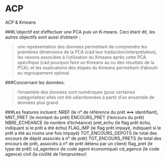 # ACP
ACP &amp; Kmeans

###L’objectif est d’effectuer une PCA puis un K-means.
Ceci étant dit, les autres objectifs sont aussi d’obtenir :
> une représentation des données permettant de comprendre les premières dimensions de la PCA (càd leur traduction/interprétation),
> les raisons associées à l’utilisation du Kmeans après cette PCA spécifique (càd pourquoi faire un Kmeans au vu des résultats de la PCA); et
> les explications des étapes du Kmeans permettant d’aboutir au regroupement optimal.


###Concernant les données:
> l’ensemble des données sont numériques (pour certaines catégorielles)
> elles ont été sélectionnées à partir d’un ensemble de données plus grand

###Les features incluent:
NREF (le n° de référence du prêt <==> identifiant),
MNT_PRET (le montant du prêt)
ENCOURS_PRET (l’encours du prêt)
NBRE_ECHEANCE (le nombre d’échéance)
pret_echu (le flag prêt échu, indiquant si le prêt a été échu)
FLAG_IMP (le flag prêt impayé, indiquant si le prêt a été au moins une fois impayé)
TOT_ENCOURS_DEPOTS (le total des encours de dépôt associés à n° de prêt)
TOT_ENCOURS_PRETS (le total des encours de prêt,  associés à n° de prêt détenu par un client)
flag_pret       (le type de prêt)
cd_agenteco     (le code agent économique)
cd_agence       (le code agence)
civil (la civilité de l’emprunteur)
